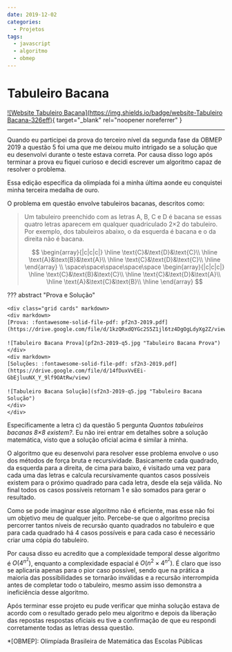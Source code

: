 ```yaml
---
date: 2019-12-02
categories:
  - Projetos
tags:
  - javascript
  - algoritmo
  - obmep
---
```


# Tabuleiro Bacana

[![Website Tabuleiro Bacana](https://img.shields.io/badge/website-Tabuleiro Bacana-326eff)](https://daviamsilva.github.io/OBMEP/tabuleiro-bacana/){ target="_blank" rel="noopener noreferrer" }

---

Quando eu participei da prova do terceiro nível da segunda fase da OBMEP 2019 a questão 5 foi uma que me deixou muito intrigado se a solução que eu desenvolvi durante o teste estava correta. Por causa disso logo após terminar a prova eu fiquei curioso e decidi escrever um algoritmo capaz de resolver o problema.

Essa edição específica da olimpíada foi a minha última aonde eu conquistei minha terceira medalha de ouro.

O problema em questão envolve tabuleiros bacanas, descritos como:

> Um tabuleiro preenchido com as letras A, B, C e D é bacana se essas quatro letras aparecem em qualquer quadriculado 2×2 do tabuleiro. Por exemplo, dos tabuleiros abaixo, o da esquerda é bacana e o da direita não é bacana.
>
> $$
> \begin{array}{|c|c|c|}
> \hline
> \text{C}&\text{D}&\text{C}\\
> \hline
> \text{A}&\text{B}&\text{A}\\
> \hline
> \text{C}&\text{D}&\text{C}\\
> \hline
> \end{array}
> \\ \space\space\space\space\space
> \begin{array}{|c|c|c|}
> \hline
> \text{C}&\text{B}&\text{C}\\
> \hline
> \text{C}&\text{D}&\text{A}\\
> \hline
> \text{A}&\text{C}&\text{B}\\
> \hline
> \end{array}
> $$

??? abstract "Prova e Solução"

    <div class="grid cards" markdown>
    <div markdown>
    [Prova: :fontawesome-solid-file-pdf: pf2n3-2019.pdf](https://drive.google.com/file/d/1kzQRxdQYGc2S5Z1jl6tz4DgOgLdyXg2Z/view)

    ![Tabuleiro Bacana Prova](pf2n3-2019-q5.jpg "Tabuleiro Bacana Prova")
    </div>
    <div markdown>
    [Soluções: :fontawesome-solid-file-pdf: sf2n3-2019.pdf](https://drive.google.com/file/d/14fDuxVvEEi-GbEjluuNX_Y_9lf9OAtRw/view)

    ![Tabuleiro Bacana Solução](sf2n3-2019-q5.jpg "Tabuleiro Bacana Solução")
    </div>
    </div>

Especificamente a letra c) da questão 5 pergunta *Quantos tabuleiros bacanas 8×8 existem?*. Eu não irei entrar em detalhes sobre a solução matemática, visto que a solução oficial acima é similar à minha.

O algoritmo que eu desenvolvi para resolver esse problema envolve o uso dos métodos de força bruta e recursividade. Basicamente cada quadrado, da esquerda para a direita, de cima para baixo, é visitado uma vez para cada uma das letras e calcula recursivamente quantos casos possíveis existem para o próximo quadrado para cada letra, desde ela seja válida. No final todos os casos possíveis retornam 1 e são somados para gerar o resultado.

Como se pode imaginar esse algoritmo não é eficiente, mas esse não foi um objetivo meu de qualquer jeito. Percebe-se que o algoritmo precisa percorrer tantos níveis de recursão quanto quadrados no tabuleiro e que para cada quadrado há 4 casos possíveis e para cada caso é necessário criar uma cópia do tabuleiro.

Por causa disso eu acredito que a complexidade temporal desse algoritmo é $O\left(4^{n^2}\right)$, enquanto a complexidade espacial é $O\left(n^2 \times 4^{n^2}\right)$. É claro que isso se aplicaria apenas para o pior caso possível, sendo que na prática a maioria das possibilidades se tornarão inválidas e a recursão interrompida antes de completar todo o tabuleiro, mesmo assim isso demonstra a ineficiência desse algoritmo.

Após terminar esse projeto eu pude verificar que minha solução estava de acordo com o resultado gerado pelo meu algoritmo e depois da liberação das repostas respostas oficiais eu tive a confirmação de que eu respondi corretamente todas as letras dessa questão.

*[OBMEP]: Olimpíada Brasileira de Matemática das Escolas Públicas
